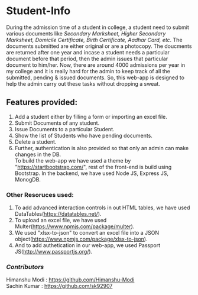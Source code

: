 # Student-Info
During the admission time of a student in college, a student need to submit various documents like *Secondary Marksheet, Higher Secondary Marksheet, Domicile Certificate, Birth Certificate, Aadhar Card, etc*. The documents submitted are either original or are a photocopy. The doucments are returned after one year and incase a student needs a particular document before that period, then the admin issues that particular document to him/her. Now, there are around 4000 admissions per year in my college and it is really hard for the admin to keep track of all the submitted, pending & issued documents. So, this web-app is designed to help the admin carry out these tasks without dropping a sweat.
## Features provided:
1. Add a student either by filling a form or importing an excel file.
2. Submit Documents of any student.
3. Issue Documents to a particular Student.
4. Show the list of Students who have pending documents.
5. Delete a student.
6. Further, authentication is also provided so that only an admin can make changes in the DB.<br/>
To build the web-app we have used a theme by "https://startbootstrap.com/", rest of the front-end is build using Bootstrap.
In the backend, we have used Node JS, Express JS, MonogDB.
### Other Resoruces used:
1. To add advanced interaction controls in out HTML tables, we have used DataTables(https://datatables.net/).
2. To upload an excel file, we have used Multer(https://www.npmjs.com/package/multer).
3. We used "xlsx-to-json" to convert an excel file into a JSON object(https://www.npmjs.com/package/xlsx-to-json).
4. And to add authetication in our web-app, we used Passport JS(http://www.passportjs.org/).

### *Contributors*
Himanshu Modi : https://github.com/Himanshu-Modi<br/>
Sachin Kumar : https://github.com/sk92907
